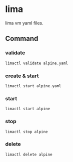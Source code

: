 # lima

lima vm yaml files.

## Command

### validate
`limactl validate alpine.yaml`

### create & start
`limactl start alpine.yaml`

### start
`limactl start alpine`

### stop
`limactl stop alpine`

### delete
`limactl delete alpine`
